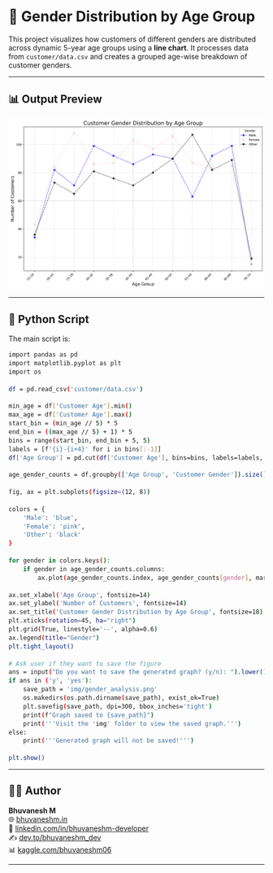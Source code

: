 # 👥 Gender Distribution by Age Group

This project visualizes how customers of different genders are distributed across dynamic 5-year age groups using a **line chart**. It processes data from `customer/data.csv` and creates a grouped age-wise breakdown of customer genders.

---

## 📊 Output Preview

![Customer Gender Analysis Line Chart](https://raw.githubusercontent.com/bhuvanesh-m-dev/ds-intern-unified-mentor/refs/heads/main/customer/img/gender_analysis.png)

---

## 🐍 Python Script

The main script is:

```bash
import pandas as pd
import matplotlib.pyplot as plt
import os

df = pd.read_csv('customer/data.csv')

min_age = df['Customer Age'].min()
max_age = df['Customer Age'].max()
start_bin = (min_age // 5) * 5
end_bin = ((max_age // 5) + 1) * 5
bins = range(start_bin, end_bin + 5, 5)
labels = [f'{i}-{i+4}' for i in bins[:-1]]
df['Age Group'] = pd.cut(df['Customer Age'], bins=bins, labels=labels, right=False, include_lowest=True)

age_gender_counts = df.groupby(['Age Group', 'Customer Gender']).size().unstack(fill_value=0)

fig, ax = plt.subplots(figsize=(12, 8))

colors = {
    'Male': 'blue',
    'Female': 'pink',
    'Other': 'black'
}

for gender in colors.keys():
    if gender in age_gender_counts.columns:
        ax.plot(age_gender_counts.index, age_gender_counts[gender], marker='o', linestyle='--', color=colors[gender], label=gender, alpha=0.7)

ax.set_xlabel('Age Group', fontsize=14)
ax.set_ylabel('Number of Customers', fontsize=14)
ax.set_title('Customer Gender Distribution by Age Group', fontsize=18)
plt.xticks(rotation=45, ha="right")
plt.grid(True, linestyle='--', alpha=0.6)
ax.legend(title="Gender")
plt.tight_layout()

# Ask user if they want to save the figure
ans = input("Do you want to save the generated graph? (y/n): ").lower()
if ans in ('y', 'yes'):
    save_path = 'img/gender_analysis.png'
    os.makedirs(os.path.dirname(save_path), exist_ok=True)
    plt.savefig(save_path, dpi=300, bbox_inches='tight')
    print(f"Graph saved to {save_path}")
    print('''Visit the 'img' folder to view the saved graph.''')
else:
    print('''Generated graph will not be saved!''')

plt.show()

```

---

## 🙋‍♂️ Author

**Bhuvanesh M**   
🌐 [bhuvaneshm.in](https://bhuvaneshm.in)   
🔗 [linkedin.com/in/bhuvaneshm-developer](https://www.linkedin.com/in/bhuvaneshm-developer)   
✍️ [dev.to/bhuvaneshm\_dev](https://dev.to/bhuvaneshm_dev)   
📊 [kaggle.com/bhuvaneshm06](https://www.kaggle.com/bhuvaneshm06)    

---
